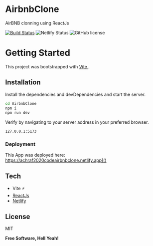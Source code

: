 # AirbnbClone

AirBNB clonning using ReactJs

[![Build Status](https://travis-ci.org/joemccann/dillinger.svg?branch=master)](https://travis-ci.org/joemccann/dillinger) ![Netlify Status](https://api.netlify.com/api/v1/badges/2cfc19a8-1216-4070-bbb4-4a1c38b57132/deploy-status) ![GitHub license](https://img.shields.io/badge/license-MIT-blue.svg)


# Getting Started 

This project was bootstrapped with [Vite ](https://vitejs.dev/).

## Installation

Install the dependencies and devDependencies and start the server.

```sh
cd AirbnbClone
npm i 
npm run dev
```
Verify by navigating to your server address in
your preferred browser.

```sh
127.0.0.1:5173
```
### Deployment
This App was deployed here: https://achraf2020codeairbnbclone.netlify.app]()

## Tech
- Vite ⚡
- [ReactJs](https://reactjs.org/)
- [Netlify](https://www.netlify.com/)

## License

MIT

**Free Software, Hell Yeah!**


